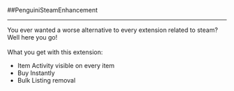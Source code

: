 ##PenguiniSteamEnhancement
<hr>

You ever wanted a worse alternative to every extension related to steam? Well here you go!<br>
<br>
What you get with this extension:
* Item Activity visible on every item
* Buy Instantly
* Bulk Listing removal


